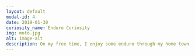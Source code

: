```yaml
---
layout: default
modal-id: 4
date: 2019-01-30
curiosity_name: Enduro Curiosity
img: moto.jpg
alt: image-alt
description: On my free time, I enjoy some enduro through my home town woods.
---
```


